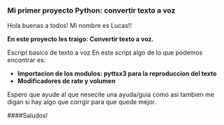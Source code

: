 ### Mi primer proyecto Python: convertir texto a voz

 Hola buenas a todos! Mi nombre es Lucas!!
 
 **En este proyecto les traigo: Convertir texto a voz.**
 
Escript basico de texto a voz
 En este script algo de lo que podemos encontrar es:
 - **Importacion de los modulos: pyttsx3 para la reproduccion del texto**
 - **Modificadores de rate y volumen**
 







Espero que ayude al que nesecite una ayuda/guia como asi tambien me digan si hay algo que corrgir para que quede mejor.

####Saludos!
